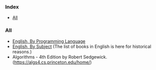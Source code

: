 ### Index

* [All](#all)


### All

* [English, By Programming Language](free-programming-books-langs.md)
* [English, By Subject](free-programming-books-subjects.md)
  (The list of books in English is here for historical reasons.)
* Algorithms - 4th Edition by Robert Sedgewick.(https://algs4.cs.princeton.edu/home/)
